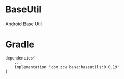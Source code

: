 # BaseUtil
Android Base Util

# Gradle
```
dependencies{
    ...
    implementation 'com.zcw.base:baseutils:0.0.19'
}

```
